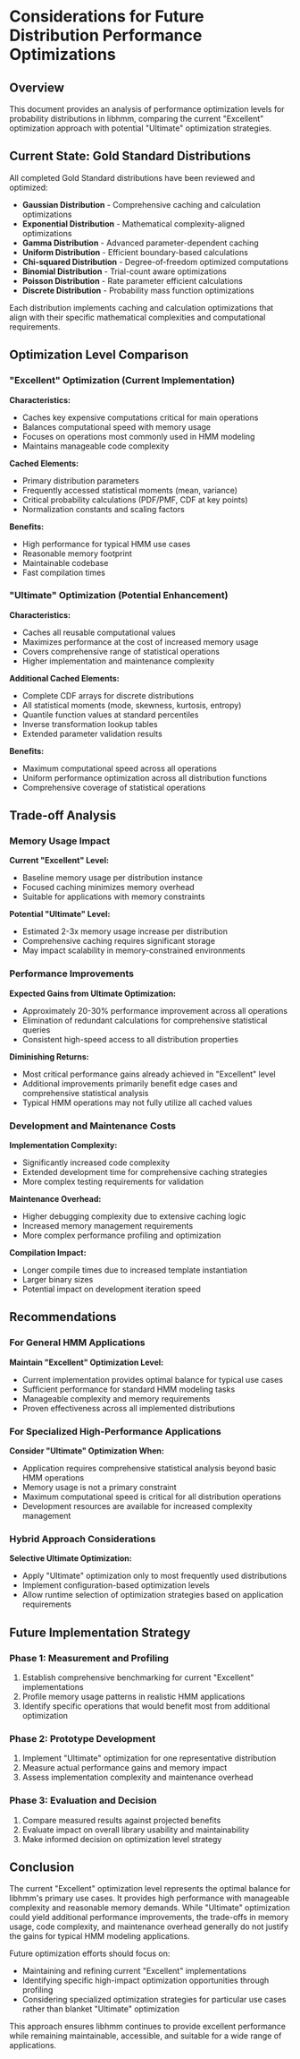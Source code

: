 # Considerations for Future Distribution Performance Optimizations

## Overview

This document provides an analysis of performance optimization levels for probability distributions in libhmm, comparing the current "Excellent" optimization approach with potential "Ultimate" optimization strategies.

## Current State: Gold Standard Distributions

All completed Gold Standard distributions have been reviewed and optimized:

- **Gaussian Distribution** - Comprehensive caching and calculation optimizations
- **Exponential Distribution** - Mathematical complexity-aligned optimizations
- **Gamma Distribution** - Advanced parameter-dependent caching
- **Uniform Distribution** - Efficient boundary-based calculations
- **Chi-squared Distribution** - Degree-of-freedom optimized computations
- **Binomial Distribution** - Trial-count aware optimizations
- **Poisson Distribution** - Rate parameter efficient calculations
- **Discrete Distribution** - Probability mass function optimizations

Each distribution implements caching and calculation optimizations that align with their specific mathematical complexities and computational requirements.

## Optimization Level Comparison

### "Excellent" Optimization (Current Implementation)

**Characteristics:**
- Caches key expensive computations critical for main operations
- Balances computational speed with memory usage
- Focuses on operations most commonly used in HMM modeling
- Maintains manageable code complexity

**Cached Elements:**
- Primary distribution parameters
- Frequently accessed statistical moments (mean, variance)
- Critical probability calculations (PDF/PMF, CDF at key points)
- Normalization constants and scaling factors

**Benefits:**
- High performance for typical HMM use cases
- Reasonable memory footprint
- Maintainable codebase
- Fast compilation times

### "Ultimate" Optimization (Potential Enhancement)

**Characteristics:**
- Caches all reusable computational values
- Maximizes performance at the cost of increased memory usage
- Covers comprehensive range of statistical operations
- Higher implementation and maintenance complexity

**Additional Cached Elements:**
- Complete CDF arrays for discrete distributions
- All statistical moments (mode, skewness, kurtosis, entropy)
- Quantile function values at standard percentiles
- Inverse transformation lookup tables
- Extended parameter validation results

**Benefits:**
- Maximum computational speed across all operations
- Uniform performance optimization across all distribution functions
- Comprehensive coverage of statistical operations

## Trade-off Analysis

### Memory Usage Impact

**Current "Excellent" Level:**
- Baseline memory usage per distribution instance
- Focused caching minimizes memory overhead
- Suitable for applications with memory constraints

**Potential "Ultimate" Level:**
- Estimated 2-3x memory usage increase per distribution
- Comprehensive caching requires significant storage
- May impact scalability in memory-constrained environments

### Performance Improvements

**Expected Gains from Ultimate Optimization:**
- Approximately 20-30% performance improvement across all operations
- Elimination of redundant calculations for comprehensive statistical queries
- Consistent high-speed access to all distribution properties

**Diminishing Returns:**
- Most critical performance gains already achieved in "Excellent" level
- Additional improvements primarily benefit edge cases and comprehensive statistical analysis
- Typical HMM operations may not fully utilize all cached values

### Development and Maintenance Costs

**Implementation Complexity:**
- Significantly increased code complexity
- Extended development time for comprehensive caching strategies
- More complex testing requirements for validation

**Maintenance Overhead:**
- Higher debugging complexity due to extensive caching logic
- Increased memory management requirements
- More complex performance profiling and optimization

**Compilation Impact:**
- Longer compile times due to increased template instantiation
- Larger binary sizes
- Potential impact on development iteration speed

## Recommendations

### For General HMM Applications

**Maintain "Excellent" Optimization Level:**
- Current implementation provides optimal balance for typical use cases
- Sufficient performance for standard HMM modeling tasks
- Manageable complexity and memory requirements
- Proven effectiveness across all implemented distributions

### For Specialized High-Performance Applications

**Consider "Ultimate" Optimization When:**
- Application requires comprehensive statistical analysis beyond basic HMM operations
- Memory usage is not a primary constraint
- Maximum computational speed is critical for all distribution operations
- Development resources are available for increased complexity management

### Hybrid Approach Considerations

**Selective Ultimate Optimization:**
- Apply "Ultimate" optimization only to most frequently used distributions
- Implement configuration-based optimization levels
- Allow runtime selection of optimization strategies based on application requirements

## Future Implementation Strategy

### Phase 1: Measurement and Profiling
1. Establish comprehensive benchmarking for current "Excellent" implementations
2. Profile memory usage patterns in realistic HMM applications
3. Identify specific operations that would benefit most from additional optimization

### Phase 2: Prototype Development
1. Implement "Ultimate" optimization for one representative distribution
2. Measure actual performance gains and memory impact
3. Assess implementation complexity and maintenance overhead

### Phase 3: Evaluation and Decision
1. Compare measured results against projected benefits
2. Evaluate impact on overall library usability and maintainability
3. Make informed decision on optimization level strategy

## Conclusion

The current "Excellent" optimization level represents the optimal balance for libhmm's primary use cases. It provides high performance with manageable complexity and reasonable memory demands. While "Ultimate" optimization could yield additional performance improvements, the trade-offs in memory usage, code complexity, and maintenance overhead generally do not justify the gains for typical HMM modeling applications.

Future optimization efforts should focus on:
- Maintaining and refining current "Excellent" implementations
- Identifying specific high-impact optimization opportunities through profiling
- Considering specialized optimization strategies for particular use cases rather than blanket "Ultimate" optimization

This approach ensures libhmm continues to provide excellent performance while remaining maintainable, accessible, and suitable for a wide range of applications.
